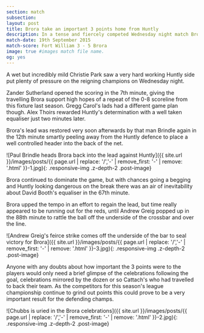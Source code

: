 ```yaml
---
section: match
subsection:
layout: post
title: Brora take an important 3 points home from Huntly
description: In a tense and fiercely competed Wednesday night match Brora run out eventual winners.
match-date: 19th September 2015
match-score: Fort William 3 - 5 Brora
image: true #images match file name.
og: yes
---
```

A wet but incredibly mild Christie Park saw a very hard working Huntly side put plenty of pressure on the reigning champions on Wednesday night.

Zander Sutherland opened the scoring in the 7th minute, giving the travelling Brora support high hopes of a repeat of the 0-8 scoreline from this fixture last season. Gregg Carol's lads had a different game plan though. Alex Thoirs rewarded Huntly's determination with a well taken equaliser just two minutes later.

Brora's lead was restored very soon afterwards by that man Brindle again in the 12th minute smartly peeling away from the Huntly defence to place a well controlled header into the back of the net.

![Paul Brindle heads Brora back into the lead against Huntly]({{ site.url }}/images/posts/{{ page.url | replace: '/','-' | remove_first: '-' | remove: '.html' }}-1.jpg){: .responsive-img .z-depth-2 .post-image}

Brora continued to dominate the game, but with chances going a begging and Huntly looking dangerous on the break there was an air of inevitability about David Booth's equaliser in the 67th minute. 

Brora upped the tempo in an effort to regain the lead, but time really appeared to be running out for the reds, until Andrew Greig popped up in the 88th minute to rattle the ball off the underside of the crossbar and over the line.

![Andrew Greig's feirce strike comes off the underside of the bar to seal victory for Brora]({{ site.url }}/images/posts/{{ page.url | replace: '/','-' | remove_first: '-' | remove: '.html' }}-3.jpg){: .responsive-img .z-depth-2 .post-image}

Anyone with any doubts about how important the 3 points were to the players would only need a brief glimpse of the celebrations following the goal, celebrations mirrored by the dozen or so Cattach's who had travelled to back their team. As the competitors for this season's league championship continue to grind out points this could prove to be a very important result for the defending champs.

![Chubbs is uried in the Brora celebrations]({{ site.url }}/images/posts/{{ page.url | replace: '/','-' | remove_first: '-' | remove: '.html' }}-2.jpg){: .responsive-img .z-depth-2 .post-image}